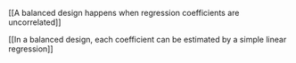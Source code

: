[[A balanced design happens when regression coefficients are uncorrelated]]

[[In a balanced design, each coefficient can be estimated by a simple linear regression]]
